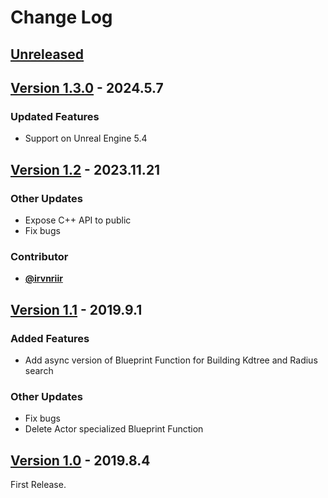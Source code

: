 <!-- markdownlint-disable MD024 -->

# Change Log

## [Unreleased](https://github.com/nutti/UE4-Kdtree/compare/v1.3.0...master)

<!-- markdownlint-disable-next-line MD013 -->
## [Version 1.3.0](https://github.com/nutti/UE4-Kdtree/compare/v1.2...v1.3.0) - 2024.5.7

### Updated Features

* Support on Unreal Engine 5.4

<!-- markdownlint-disable-next-line MD013 -->
## [Version 1.2](https://github.com/nutti/UE4-Kdtree/compare/v1.1...v1.2) - 2023.11.21

### Other Updates

* Expose C++ API to public
* Fix bugs

### Contributor

* [**@irvnriir**](https://github.com/irvnriir)

<!-- markdownlint-disable-next-line MD013 -->
## [Version 1.1](https://github.com/nutti/UE4-Kdtree/compare/v1.0...v1.1) - 2019.9.1

### Added Features

* Add async version of Blueprint Function for Building Kdtree and Radius search

### Other Updates

* Fix bugs
* Delete Actor specialized Blueprint Function

<!-- markdownlint-disable-next-line MD013 -->
## [Version 1.0](https://github.com/nutti/UE4-Kdtree/compare/98d3f838450c4309d20f7f3c42edccb6bc6c8e81...v1.0) - 2019.8.4

First Release.
